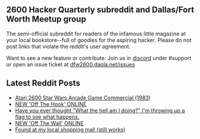 ## 2600 Hacker Quarterly subreddit and Dallas/Fort Worth Meetup group
The semi-official subreddit for readers of the infamous little magazine at your local bookstore--full of goodies for the aspiring hacker. Please do not post links that violate the reddit's user agreement.

Want to see a new feature or contribute: 
Join us in [discord](https://dfw2600.dapla.net/chat) under #support or open an issue ticket at [dfw2600.dapla.net/issues](https://dfw2600.dapla.net/issues)

## Latest Reddit Posts
<!-- BLOG-POST-LIST:START -->
- [Atari 2600 Star Wars Arcade Game Commercial (1983)](https://www.reddit.com/r/2600/comments/1dm8yf3/atari_2600_star_wars_arcade_game_commercial_1983/)
- [NEW 'Off The Hook' ONLINE](https://2600.com/hook/19-06-2024)
- [Have you ever thought "What the hell am I doing?" I'm throwing up a flag to see what happens.](https://www.reddit.com/r/2600/comments/1djxue5/have_you_ever_thought_what_the_hell_am_i_doing_im/)
- [NEW 'Off The Wall' ONLINE](https://2600.com/wall/18-06-2024)
- [Found at my local shopping mall (still works)](https://www.reddit.com/r/2600/comments/1di9qa2/found_at_my_local_shopping_mall_still_works/)
<!-- BLOG-POST-LIST:END -->
